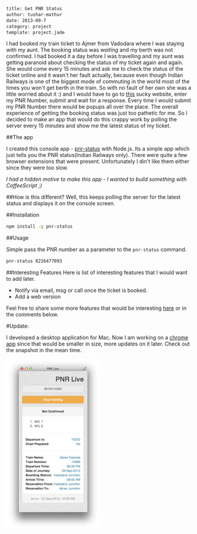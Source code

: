 ```metadata
title: Get PNR Status
author: tushar-mathur
date: 2013-09-7
category: project
template: project.jade
```
I had booked my train ticket to Ajmer from Vadodara where I was staying with my aunt. The booking status was *waiting* and my berth was not confirmed. I had booked it a day before I was travelling and my aunt was getting paranoid about checking the status of my ticket again and again. She would come every 15 minutes and ask me to check the status of the ticket online and it wasn't her fault actually, because even though Indian Railways is one of the biggest mode of commuting in the world most of the times you won't get berth in the train. So with no fault of her own she was a little worried about it :) and I would have to go to [this](http://www.indianrail.gov.in/pnr_Enq.html) sucky website, enter my PNR Number, submit and wait for a response. Every time I would submit my PNR Number there would be popups all over the place. The overall experience of getting the booking status was just too pathetic for me. So I decided to make an app that would do this crappy work by polling the server every 15 minutes and show me the latest status of my ticket.

##The app

I created this console app - [pnr-status](https://npmjs.org/package/pnr-status) with Node.js. Its a simple app which just tells you the PNR status(Indian Railways only). There were quite a few browser extensions that were present. Unfortunately I din't like them either since they were too slow.

*I had a hidden motive to make this app - I wanted to build something with CoffeeScript ;)*

##How is this different?
Well, this keeps polling the server for the latest status and displays it on the console screen.

##Installation

```bash
npm install -g pnr-status
```

##Usage

Simple pass the PNR number as a parameter to the ```pnr-status``` command.
```bash
pnr-status 8216477093
```

##Interesting Features
Here is list of interesting features that I would want to add later.

* Notify via email, msg or call once the ticket is booked.
* Add a web version

Feel free to share some more features that would be interesting [here](https://github.com/tusharmath/pnr-status/issues) or in the comments below.


#Update:

I developed a desktop application for Mac. Now I am working on a [chrome app](https://github.com/tusharmath/chrome-pnr-status) since that would be smaller in size,  more updates on it later. Check out the snapshot in the mean time.

<img src="pnr-live.jpeg" style="height:50%; width: 50%;" />